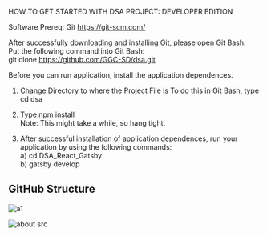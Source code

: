 HOW TO GET STARTED WITH DSA PROJECT: DEVELOPER EDITION

Software Prereq:
Git
https://git-scm.com/

  After successfully downloading and installing Git, please open Git Bash.  
  Put the following command into Git Bash:  
git clone https://github.com/GGC-SD/dsa.git

Before you can run application, install the application dependences. 

1) Change Directory to where the Project File is
  To do this in Git Bash, type   
cd dsa

  2) Type npm install  
Note: This might take a while, so hang tight.

  3) After successful installation of application dependences, run your application by using the following commands:  
  a) cd DSA_React_Gatsby  
b) gatsby develop

## GitHub Structure

![a1](https://user-images.githubusercontent.com/27105173/99327277-93a84680-2847-11eb-8247-5387a9cc36c0.PNG)


![about src](https://user-images.githubusercontent.com/27105173/99327388-d79b4b80-2847-11eb-90da-88ca8318848d.PNG)
